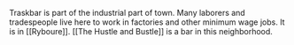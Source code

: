 Traskbar is part of the industrial part of town. Many laborers and tradespeople live here to work in factories and other minimum wage jobs. It is in [[Ryboure]]. [[The Hustle and Bustle]] is a bar in this neighborhood. 